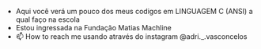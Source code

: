 
- Aqui você verá um pouco dos meus codigos em LINGUAGEM  C (ANSI) a qual faço na escola
- Estou ingressada na Fundação Matias Machline
- 📫 How to reach me  usando através do instagram @adri._.vasconcelos
